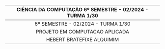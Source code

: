 
<div align="center">

  | CIÊNCIA DA COMPUTAÇÃO 6º SEMESTRE - 02/2024 - TURMA 1/30 |
  |:-------------:|
  | 6º SEMESTRE - 02/2024 - TURMA 1/30      |
  | PROJETO EM COMPUTACAO APLICADA      |
  | HEBERT BRATEFIXE ALQUIMIM      |

</div>